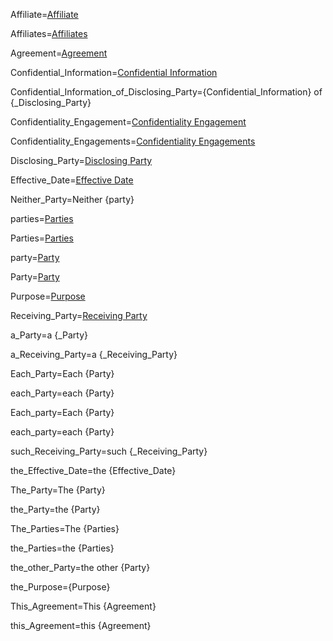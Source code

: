 Affiliate=<a href="#Def.Affiliate.Sec" class="definedterm">Affiliate</a>

Affiliates=<a href="#Def.Affiliate.Sec" class="definedterm">Affiliates</a>

Agreement=<a href="#Def.Agreement.Sec" class="definedterm">Agreement</a>

Confidential_Information=<a href="#Def.Confidential_Information.Sec" class="definedterm">Confidential Information</a>

Confidential_Information_of_Disclosing_Party={Confidential_Information} of {_Disclosing_Party}

Confidentiality_Engagement=<a href="#Def.Confidentiality_Engagement.Sec" span class="definedterm">Confidentiality Engagement</a>

Confidentiality_Engagements=<a href="#Def.Confidentiality_Engagement.Sec" span class="definedterm">Confidentiality Engagements</a>

Disclosing_Party=<a href="#Def.Disclosing_Party.Sec" class="definedterm">Disclosing Party</a>

Effective_Date=<a href="#Def.Effective_Date.Sec" class="definedterm">Effective Date</a>

Neither_Party=Neither {party}

parties=<a href="#Def.Party.Sec" class="definedterm">Parties</a>

Parties=<a href="#Def.Party.Sec" class="definedterm">Parties</a>

party=<a href="#Def.Party.Sec"  class="definedterm">Party</a>

Party=<a href="#Def.Party.Sec" class="definedterm">Party</a>

Purpose=<a href="#Def.Purpose.Sec" class="definedterm">Purpose</a>

Receiving_Party=<a href="#Def.Receiving_Party.Sec" class="definedterm">Receiving Party</a>

a_Party=a {_Party}

a_Receiving_Party=a {_Receiving_Party}

Each_Party=Each {Party}

each_Party=each {Party}

Each_party=Each {Party}

each_party=each {Party}

such_Receiving_Party=such {_Receiving_Party}

the_Effective_Date=the {Effective_Date}

The_Party=The {Party}

the_Party=the {Party}

The_Parties=The {Parties}

the_Parties=the {Parties}

the_other_Party=the other {Party}

the_Purpose={Purpose}

This_Agreement=This {Agreement}

this_Agreement=this {Agreement}
